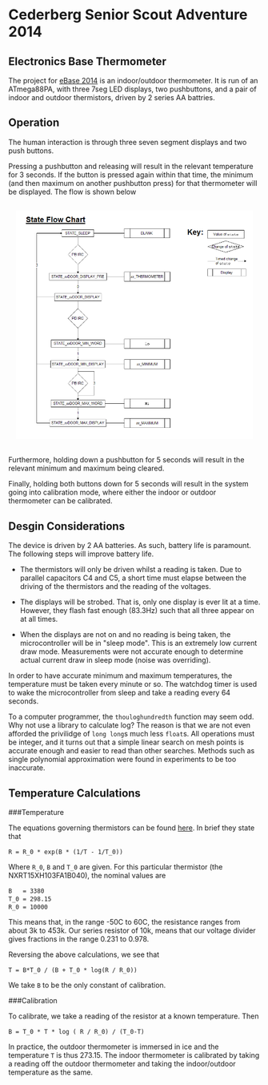 Cederberg Senior Scout Adventure 2014
=====================================
Electronics Base Thermometer
----------------------------

The project for [eBase 2014](http://www.sasebase.net) is an indoor/outdoor thermometer.  It is run of an ATmega88PA, with three 7seg LED displays, two pushbuttons, and a pair of indoor and outdoor thermistors, driven by 2 series AA battries.

Operation
---------
The human interaction is through three seven segment displays and two push buttons.

Pressing a pushbutton and releasing will result in the relevant temperature for 3 seconds.  If the button is pressed again within that time, the minimum (and then maximum on another pushbutton press) for that thermometer will be displayed.  The flow is shown below

<div style="text-align:center;padding:15px"><img alt="Flow of state" src="doc/state_flow.png" width="500px"></div>

Furthermore, holding down a pushbutton for 5 seconds will result in the relevant minimum and maximum being cleared.

Finally, holding both buttons down for 5 seconds will result in the system going into calibration mode, where either the indoor or outdoor thermometer can be calibrated.

Desgin Considerations
---------------------

The device is driven by 2 AA batteries.  As such, battery life is paramount.  The following steps will improve battery life.

 * The thermistors will only be driven whilst a reading is taken.  Due to parallel capacitors C4 and C5, a short time must elapse between the driving of the thermistors and the reading of the voltages.

 * The displays will be strobed.  That is, only one display is ever lit at a time.  However, they flash fast enough (83.3Hz) such that all three appear on at all times.

 * When the displays are not on and no reading is being taken, the microcontroller will be in "sleep mode".  This is an extremely low current draw mode.  Measurements were not accurate enough to determine actual current draw in sleep mode (noise was overriding).

In order to have accurate minimum and maximum temperatures, the temperature must be taken every minute or so.  The watchdog timer is used to wake the microcontroller from sleep and take a reading every 64 seconds.

To a computer programmer, the `thouloghundredth` function may seem odd.  Why not use a library to calculate log?  The reason is that we are not even afforded the privilidge of `long long`s much less `float`s.  All operations must be integer, and it turns out that a simple linear search on mesh points is accurate enough and easier to read than other searches.  Methods such as single polynomial approximation were found in experiments to be too inaccurate.

Temperature Calculations
------------------------

###Temperature

The equations governing thermistors can be found [here](http://en.wikipedia.org/wiki/Thermistor).  In brief they state that

    R = R_0 * exp(B * (1/T - 1/T_0))

Where `R_0`, `B` and `T_0` are given.  For this particular thermistor (the NXRT15XH103FA1B040), the nominal values are

    B   = 3380
    T_0 = 298.15
    R_0 = 10000

This means that, in the range -50C to 60C, the resistance ranges from about 3k to 453k.  Our series resistor of 10k, means that our voltage divider gives fractions in the range 0.231 to 0.978.

Reversing the above calculations, we see that

    T = B*T_0 / (B + T_0 * log(R / R_0))


We take `B` to be the only constant of calibration.

###Calibration

To calibrate, we take a reading of the resistor at a known temperature.  Then

    B = T_0 * T * log ( R / R_0) / (T_0-T)

In practice, the outdoor thermometer is immersed in ice and the temperature `T` is thus 273.15.  The indoor thermometer is calibrated by taking a reading off the outdoor thermometer and taking the indoor/outdoor temperature as the same.